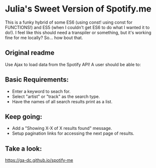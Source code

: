 # Julia's Sweet Version of Spotify.me

This is a funky hybrid of some ES6 (using const! using const for FUNCTIONS!) and ES5 (when I couldn't get ES6 to do what I wanted it to do!). I feel like this should need a transpiler or something, but it's working fine for me locally? So... how bout that.

## Original readme

Use Ajax to load data from the Spotify API! A user should be able to:

## Basic Requirements:

 - Enter a keyword to seach for.
 - Select "artist" or "track" as the search type.
 - Have the names of all search results print as a list.
 
## Keep going:

 - Add a "Showing X-X of X results found" message.
 - Setup pagination links for accessing the next page of results.

## Take a look:

https://ga-dc.github.io/spotify-me
